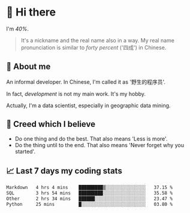 # 👋 Hi there

I'm *40%*.

> It's a nickname and the real name also in a way.
> My real name pronunciation is similar to *forty percent* ('四成') in Chinese.

## :speech_balloon: About me

An informal developer. In Chinese, I'm called it as '野生的程序员'.

In fact, _development_ is not my main work. It's my hobby.

Actually, I'm a data scientist, especially in geographic data mining.

## :see_no_evil: Creed which I believe

- Do one thing and do the best. That also means 'Less is more'.
- Do the thing until to the end. That also means 'Never forget why you started'.

## :chart_with_upwards_trend: Last 7 days my coding stats

<!--START_SECTION:waka-->

```txt
Markdown   4 hrs 4 mins    █████████▒░░░░░░░░░░░░░░░   37.15 %
SQL        3 hrs 54 mins   █████████░░░░░░░░░░░░░░░░   35.58 %
Other      2 hrs 34 mins   ██████░░░░░░░░░░░░░░░░░░░   23.47 %
Python     25 mins         █░░░░░░░░░░░░░░░░░░░░░░░░   03.80 %
```

<!--END_SECTION:waka-->
